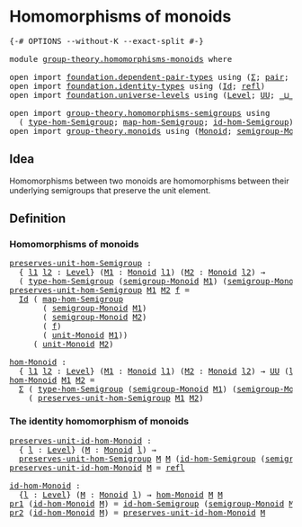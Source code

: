 # Homomorphisms of monoids

<pre class="Agda"><a id="37" class="Symbol">{-#</a> <a id="41" class="Keyword">OPTIONS</a> <a id="49" class="Pragma">--without-K</a> <a id="61" class="Pragma">--exact-split</a> <a id="75" class="Symbol">#-}</a>

<a id="80" class="Keyword">module</a> <a id="87" href="group-theory.homomorphisms-monoids.html" class="Module">group-theory.homomorphisms-monoids</a> <a id="122" class="Keyword">where</a>

<a id="129" class="Keyword">open</a> <a id="134" class="Keyword">import</a> <a id="141" href="foundation.dependent-pair-types.html" class="Module">foundation.dependent-pair-types</a> <a id="173" class="Keyword">using</a> <a id="179" class="Symbol">(</a><a id="180" href="foundation-core.dependent-pair-types.html#502" class="Record">Σ</a><a id="181" class="Symbol">;</a> <a id="183" href="foundation-core.dependent-pair-types.html#575" class="InductiveConstructor">pair</a><a id="187" class="Symbol">;</a> <a id="189" href="foundation-core.dependent-pair-types.html#592" class="Field">pr1</a><a id="192" class="Symbol">;</a> <a id="194" href="foundation-core.dependent-pair-types.html#604" class="Field">pr2</a><a id="197" class="Symbol">)</a>
<a id="199" class="Keyword">open</a> <a id="204" class="Keyword">import</a> <a id="211" href="foundation.identity-types.html" class="Module">foundation.identity-types</a> <a id="237" class="Keyword">using</a> <a id="243" class="Symbol">(</a><a id="244" href="foundation-core.identity-types.html#641" class="Datatype">Id</a><a id="246" class="Symbol">;</a> <a id="248" href="foundation-core.identity-types.html#694" class="InductiveConstructor">refl</a><a id="252" class="Symbol">)</a>
<a id="254" class="Keyword">open</a> <a id="259" class="Keyword">import</a> <a id="266" href="foundation.universe-levels.html" class="Module">foundation.universe-levels</a> <a id="293" class="Keyword">using</a> <a id="299" class="Symbol">(</a><a id="300" href="Agda.Primitive.html#597" class="Postulate">Level</a><a id="305" class="Symbol">;</a> <a id="307" href="foundation-core.universe-levels.html#222" class="Primitive">UU</a><a id="309" class="Symbol">;</a> <a id="311" href="Agda.Primitive.html#810" class="Primitive Operator">_⊔_</a><a id="314" class="Symbol">)</a>

<a id="317" class="Keyword">open</a> <a id="322" class="Keyword">import</a> <a id="329" href="group-theory.homomorphisms-semigroups.html" class="Module">group-theory.homomorphisms-semigroups</a> <a id="367" class="Keyword">using</a>
  <a id="375" class="Symbol">(</a> <a id="377" href="group-theory.homomorphisms-semigroups.html#2325" class="Function">type-hom-Semigroup</a><a id="395" class="Symbol">;</a> <a id="397" href="group-theory.homomorphisms-semigroups.html#2463" class="Function">map-hom-Semigroup</a><a id="414" class="Symbol">;</a> <a id="416" href="group-theory.homomorphisms-semigroups.html#4729" class="Function">id-hom-Semigroup</a><a id="432" class="Symbol">)</a>
<a id="434" class="Keyword">open</a> <a id="439" class="Keyword">import</a> <a id="446" href="group-theory.monoids.html" class="Module">group-theory.monoids</a> <a id="467" class="Keyword">using</a> <a id="473" class="Symbol">(</a><a id="474" href="group-theory.monoids.html#1007" class="Function">Monoid</a><a id="480" class="Symbol">;</a> <a id="482" href="group-theory.monoids.html#1092" class="Function">semigroup-Monoid</a><a id="498" class="Symbol">;</a> <a id="500" href="group-theory.monoids.html#2031" class="Function">unit-Monoid</a><a id="511" class="Symbol">)</a>
</pre>
## Idea

Homomorphisms between two monoids are homomorphisms between their underlying semigroups that preserve the unit element.

## Definition

### Homomorphisms of monoids

<pre class="Agda"><a id="preserves-unit-hom-Semigroup"></a><a id="701" href="group-theory.homomorphisms-monoids.html#701" class="Function">preserves-unit-hom-Semigroup</a> <a id="730" class="Symbol">:</a>
  <a id="734" class="Symbol">{</a> <a id="736" href="group-theory.homomorphisms-monoids.html#736" class="Bound">l1</a> <a id="739" href="group-theory.homomorphisms-monoids.html#739" class="Bound">l2</a> <a id="742" class="Symbol">:</a> <a id="744" href="Agda.Primitive.html#597" class="Postulate">Level</a><a id="749" class="Symbol">}</a> <a id="751" class="Symbol">(</a><a id="752" href="group-theory.homomorphisms-monoids.html#752" class="Bound">M1</a> <a id="755" class="Symbol">:</a> <a id="757" href="group-theory.monoids.html#1007" class="Function">Monoid</a> <a id="764" href="group-theory.homomorphisms-monoids.html#736" class="Bound">l1</a><a id="766" class="Symbol">)</a> <a id="768" class="Symbol">(</a><a id="769" href="group-theory.homomorphisms-monoids.html#769" class="Bound">M2</a> <a id="772" class="Symbol">:</a> <a id="774" href="group-theory.monoids.html#1007" class="Function">Monoid</a> <a id="781" href="group-theory.homomorphisms-monoids.html#739" class="Bound">l2</a><a id="783" class="Symbol">)</a> <a id="785" class="Symbol">→</a>
  <a id="789" class="Symbol">(</a> <a id="791" href="group-theory.homomorphisms-semigroups.html#2325" class="Function">type-hom-Semigroup</a> <a id="810" class="Symbol">(</a><a id="811" href="group-theory.monoids.html#1092" class="Function">semigroup-Monoid</a> <a id="828" href="group-theory.homomorphisms-monoids.html#752" class="Bound">M1</a><a id="830" class="Symbol">)</a> <a id="832" class="Symbol">(</a><a id="833" href="group-theory.monoids.html#1092" class="Function">semigroup-Monoid</a> <a id="850" href="group-theory.homomorphisms-monoids.html#769" class="Bound">M2</a><a id="852" class="Symbol">))</a> <a id="855" class="Symbol">→</a> <a id="857" href="foundation-core.universe-levels.html#222" class="Primitive">UU</a> <a id="860" href="group-theory.homomorphisms-monoids.html#739" class="Bound">l2</a>
<a id="863" href="group-theory.homomorphisms-monoids.html#701" class="Function">preserves-unit-hom-Semigroup</a> <a id="892" href="group-theory.homomorphisms-monoids.html#892" class="Bound">M1</a> <a id="895" href="group-theory.homomorphisms-monoids.html#895" class="Bound">M2</a> <a id="898" href="group-theory.homomorphisms-monoids.html#898" class="Bound">f</a> <a id="900" class="Symbol">=</a>
  <a id="904" href="foundation-core.identity-types.html#641" class="Datatype">Id</a> <a id="907" class="Symbol">(</a> <a id="909" href="group-theory.homomorphisms-semigroups.html#2463" class="Function">map-hom-Semigroup</a>
       <a id="934" class="Symbol">(</a> <a id="936" href="group-theory.monoids.html#1092" class="Function">semigroup-Monoid</a> <a id="953" href="group-theory.homomorphisms-monoids.html#892" class="Bound">M1</a><a id="955" class="Symbol">)</a>
       <a id="964" class="Symbol">(</a> <a id="966" href="group-theory.monoids.html#1092" class="Function">semigroup-Monoid</a> <a id="983" href="group-theory.homomorphisms-monoids.html#895" class="Bound">M2</a><a id="985" class="Symbol">)</a>
       <a id="994" class="Symbol">(</a> <a id="996" href="group-theory.homomorphisms-monoids.html#898" class="Bound">f</a><a id="997" class="Symbol">)</a>
       <a id="1006" class="Symbol">(</a> <a id="1008" href="group-theory.monoids.html#2031" class="Function">unit-Monoid</a> <a id="1020" href="group-theory.homomorphisms-monoids.html#892" class="Bound">M1</a><a id="1022" class="Symbol">))</a>
     <a id="1030" class="Symbol">(</a> <a id="1032" href="group-theory.monoids.html#2031" class="Function">unit-Monoid</a> <a id="1044" href="group-theory.homomorphisms-monoids.html#895" class="Bound">M2</a><a id="1046" class="Symbol">)</a>

<a id="hom-Monoid"></a><a id="1049" href="group-theory.homomorphisms-monoids.html#1049" class="Function">hom-Monoid</a> <a id="1060" class="Symbol">:</a>
  <a id="1064" class="Symbol">{</a> <a id="1066" href="group-theory.homomorphisms-monoids.html#1066" class="Bound">l1</a> <a id="1069" href="group-theory.homomorphisms-monoids.html#1069" class="Bound">l2</a> <a id="1072" class="Symbol">:</a> <a id="1074" href="Agda.Primitive.html#597" class="Postulate">Level</a><a id="1079" class="Symbol">}</a> <a id="1081" class="Symbol">(</a><a id="1082" href="group-theory.homomorphisms-monoids.html#1082" class="Bound">M1</a> <a id="1085" class="Symbol">:</a> <a id="1087" href="group-theory.monoids.html#1007" class="Function">Monoid</a> <a id="1094" href="group-theory.homomorphisms-monoids.html#1066" class="Bound">l1</a><a id="1096" class="Symbol">)</a> <a id="1098" class="Symbol">(</a><a id="1099" href="group-theory.homomorphisms-monoids.html#1099" class="Bound">M2</a> <a id="1102" class="Symbol">:</a> <a id="1104" href="group-theory.monoids.html#1007" class="Function">Monoid</a> <a id="1111" href="group-theory.homomorphisms-monoids.html#1069" class="Bound">l2</a><a id="1113" class="Symbol">)</a> <a id="1115" class="Symbol">→</a> <a id="1117" href="foundation-core.universe-levels.html#222" class="Primitive">UU</a> <a id="1120" class="Symbol">(</a><a id="1121" href="group-theory.homomorphisms-monoids.html#1066" class="Bound">l1</a> <a id="1124" href="Agda.Primitive.html#810" class="Primitive Operator">⊔</a> <a id="1126" href="group-theory.homomorphisms-monoids.html#1069" class="Bound">l2</a><a id="1128" class="Symbol">)</a>
<a id="1130" href="group-theory.homomorphisms-monoids.html#1049" class="Function">hom-Monoid</a> <a id="1141" href="group-theory.homomorphisms-monoids.html#1141" class="Bound">M1</a> <a id="1144" href="group-theory.homomorphisms-monoids.html#1144" class="Bound">M2</a> <a id="1147" class="Symbol">=</a>
  <a id="1151" href="foundation-core.dependent-pair-types.html#502" class="Record">Σ</a> <a id="1153" class="Symbol">(</a> <a id="1155" href="group-theory.homomorphisms-semigroups.html#2325" class="Function">type-hom-Semigroup</a> <a id="1174" class="Symbol">(</a><a id="1175" href="group-theory.monoids.html#1092" class="Function">semigroup-Monoid</a> <a id="1192" href="group-theory.homomorphisms-monoids.html#1141" class="Bound">M1</a><a id="1194" class="Symbol">)</a> <a id="1196" class="Symbol">(</a><a id="1197" href="group-theory.monoids.html#1092" class="Function">semigroup-Monoid</a> <a id="1214" href="group-theory.homomorphisms-monoids.html#1144" class="Bound">M2</a><a id="1216" class="Symbol">))</a>
    <a id="1223" class="Symbol">(</a> <a id="1225" href="group-theory.homomorphisms-monoids.html#701" class="Function">preserves-unit-hom-Semigroup</a> <a id="1254" href="group-theory.homomorphisms-monoids.html#1141" class="Bound">M1</a> <a id="1257" href="group-theory.homomorphisms-monoids.html#1144" class="Bound">M2</a><a id="1259" class="Symbol">)</a>
</pre>
### The identity homomorphism of monoids

<pre class="Agda"><a id="preserves-unit-id-hom-Monoid"></a><a id="1316" href="group-theory.homomorphisms-monoids.html#1316" class="Function">preserves-unit-id-hom-Monoid</a> <a id="1345" class="Symbol">:</a>
  <a id="1349" class="Symbol">{</a> <a id="1351" href="group-theory.homomorphisms-monoids.html#1351" class="Bound">l</a> <a id="1353" class="Symbol">:</a> <a id="1355" href="Agda.Primitive.html#597" class="Postulate">Level</a><a id="1360" class="Symbol">}</a> <a id="1362" class="Symbol">(</a><a id="1363" href="group-theory.homomorphisms-monoids.html#1363" class="Bound">M</a> <a id="1365" class="Symbol">:</a> <a id="1367" href="group-theory.monoids.html#1007" class="Function">Monoid</a> <a id="1374" href="group-theory.homomorphisms-monoids.html#1351" class="Bound">l</a><a id="1375" class="Symbol">)</a> <a id="1377" class="Symbol">→</a>
  <a id="1381" href="group-theory.homomorphisms-monoids.html#701" class="Function">preserves-unit-hom-Semigroup</a> <a id="1410" href="group-theory.homomorphisms-monoids.html#1363" class="Bound">M</a> <a id="1412" href="group-theory.homomorphisms-monoids.html#1363" class="Bound">M</a> <a id="1414" class="Symbol">(</a><a id="1415" href="group-theory.homomorphisms-semigroups.html#4729" class="Function">id-hom-Semigroup</a> <a id="1432" class="Symbol">(</a><a id="1433" href="group-theory.monoids.html#1092" class="Function">semigroup-Monoid</a> <a id="1450" href="group-theory.homomorphisms-monoids.html#1363" class="Bound">M</a><a id="1451" class="Symbol">))</a>
<a id="1454" href="group-theory.homomorphisms-monoids.html#1316" class="Function">preserves-unit-id-hom-Monoid</a> <a id="1483" href="group-theory.homomorphisms-monoids.html#1483" class="Bound">M</a> <a id="1485" class="Symbol">=</a> <a id="1487" href="foundation-core.identity-types.html#694" class="InductiveConstructor">refl</a>

<a id="id-hom-Monoid"></a><a id="1493" href="group-theory.homomorphisms-monoids.html#1493" class="Function">id-hom-Monoid</a> <a id="1507" class="Symbol">:</a>
  <a id="1511" class="Symbol">{</a><a id="1512" href="group-theory.homomorphisms-monoids.html#1512" class="Bound">l</a> <a id="1514" class="Symbol">:</a> <a id="1516" href="Agda.Primitive.html#597" class="Postulate">Level</a><a id="1521" class="Symbol">}</a> <a id="1523" class="Symbol">(</a><a id="1524" href="group-theory.homomorphisms-monoids.html#1524" class="Bound">M</a> <a id="1526" class="Symbol">:</a> <a id="1528" href="group-theory.monoids.html#1007" class="Function">Monoid</a> <a id="1535" href="group-theory.homomorphisms-monoids.html#1512" class="Bound">l</a><a id="1536" class="Symbol">)</a> <a id="1538" class="Symbol">→</a> <a id="1540" href="group-theory.homomorphisms-monoids.html#1049" class="Function">hom-Monoid</a> <a id="1551" href="group-theory.homomorphisms-monoids.html#1524" class="Bound">M</a> <a id="1553" href="group-theory.homomorphisms-monoids.html#1524" class="Bound">M</a>
<a id="1555" href="foundation-core.dependent-pair-types.html#592" class="Field">pr1</a> <a id="1559" class="Symbol">(</a><a id="1560" href="group-theory.homomorphisms-monoids.html#1493" class="Function">id-hom-Monoid</a> <a id="1574" href="group-theory.homomorphisms-monoids.html#1574" class="Bound">M</a><a id="1575" class="Symbol">)</a> <a id="1577" class="Symbol">=</a> <a id="1579" href="group-theory.homomorphisms-semigroups.html#4729" class="Function">id-hom-Semigroup</a> <a id="1596" class="Symbol">(</a><a id="1597" href="group-theory.monoids.html#1092" class="Function">semigroup-Monoid</a> <a id="1614" href="group-theory.homomorphisms-monoids.html#1574" class="Bound">M</a><a id="1615" class="Symbol">)</a>
<a id="1617" href="foundation-core.dependent-pair-types.html#604" class="Field">pr2</a> <a id="1621" class="Symbol">(</a><a id="1622" href="group-theory.homomorphisms-monoids.html#1493" class="Function">id-hom-Monoid</a> <a id="1636" href="group-theory.homomorphisms-monoids.html#1636" class="Bound">M</a><a id="1637" class="Symbol">)</a> <a id="1639" class="Symbol">=</a> <a id="1641" href="group-theory.homomorphisms-monoids.html#1316" class="Function">preserves-unit-id-hom-Monoid</a> <a id="1670" href="group-theory.homomorphisms-monoids.html#1636" class="Bound">M</a>
</pre>
